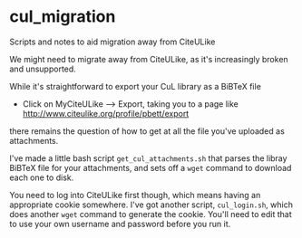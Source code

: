 # cul_migration
Scripts and notes to aid migration away from CiteULike

We might need to migrate away from CiteULike, as it's increasingly broken and unsupported.

While it's straightforward to export your CuL library as a BiBTeX file
* Click on MyCiteULike --> Export, taking you to a page like http://www.citeulike.org/profile/pbett/export

there remains the question of how to get at all the file you've uploaded as attachments.

I've made a little bash script `get_cul_attachments.sh` that parses the libray BiBTeX file for your attachments, and sets off a  `wget` command to download each one to disk.

You need to log into CiteULike first though, which means having an appropriate cookie somewhere. I've got another script, `cul_login.sh`,  which does another `wget` command to generate the cookie. You'll need to edit that to use your own username and password before you run it.

